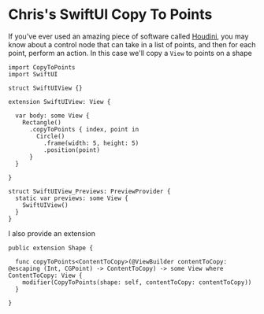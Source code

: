 # Chris's SwiftUI Copy To Points

If you've ever used an amazing piece of software called [Houdini](https://www.sidefx.com), you may
know about a control node that can take in a list of points, and then for
each point, perform an action. In this case we'll copy a `View` to points
on a shape

```
import CopyToPoints
import SwiftUI

struct SwiftUIView {}

extension SwiftUIView: View {
  
  var body: some View {
    Rectangle()
      .copyToPoints { index, point in
        Circle()
          .frame(width: 5, height: 5)
          .position(point)
      }
  }
  
}

struct SwiftUIView_Previews: PreviewProvider {
  static var previews: some View {
    SwiftUIView()
  }
}

```

I also provide an extension

```
public extension Shape {
  
  func copyToPoints<ContentToCopy>(@ViewBuilder contentToCopy: @escaping (Int, CGPoint) -> ContentToCopy) -> some View where ContentToCopy: View {
    modifier(CopyToPoints(shape: self, contentToCopy: contentToCopy))
  }
  
}
```

